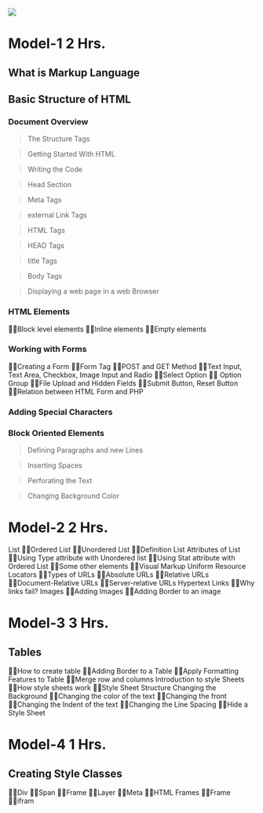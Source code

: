<img src="https://www.ducatindia.com/images/logo.png">

# Model-1 2 Hrs.
## What is Markup Language
## Basic Structure of HTML
### Document Overview
> The Structure Tags

> Getting Started With HTML

> Writing the Code

> Head Section

> Meta Tags

> external Link Tags

>HTML Tags

>HEAD Tags

>title Tags

>Body Tags

>Displaying a web page in a web Browser

### HTML Elements
 Block level elements
 Inline elements
 Empty elements

### Working with Forms
 Creating a Form
 Form Tag
 POST and GET Method
 Text Input, Text Area, Checkbox, Image Input and Radio
 Select Option
  Option Group
 File Upload and Hidden Fields
 Submit Button, Reset Button
 Relation between HTML Form and PHP

### Adding Special Characters 

### Block Oriented Elements

> Defining Paragraphs and new Lines

>Inserting Spaces

> Perforating the Text

> Changing Background Color

# Model-2 2 Hrs.
List
 Ordered List
 Unordered List
 Definition List
Attributes of List
 Using Type attribute with Unordered list
 Using Stat attribute with Ordered List
 Some other elements
 Visual Markup
Uniform Resource Locators
 Types of URLs
 Absolute URLs
 Relative URLs
 Document-Relative URLs
 Server-relative URLs
Hypertext Links
 Why links fail?
Images
 Adding Images
 Adding Border to an image
# Model-3 3 Hrs.

## Tables
 How to create table
 Adding Border to a Table
 Apply Formatting Features to Table
 Merge row and columns
Introduction to style Sheets
 How style sheets work
 Style Sheet Structure
Changing the Background
 Changing the color of the text
 Changing the front
 Changing the Indent of the text
 Changing the Line Spacing
 Hide a Style Sheet
# Model-4 1 Hrs.
## Creating Style Classes
 Div
 Span
 Frame
 Layer
 Meta
 HTML Frames
 Frame
 ifram
